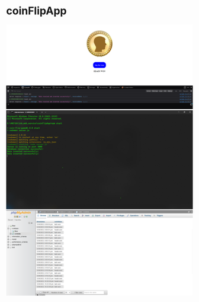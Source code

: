 # coinFlipApp

![](./public/images/webpage_screenshot.png)
![](./public/images/terminal_screenshot.png)
![](./public/images/database_screenshot.png)
